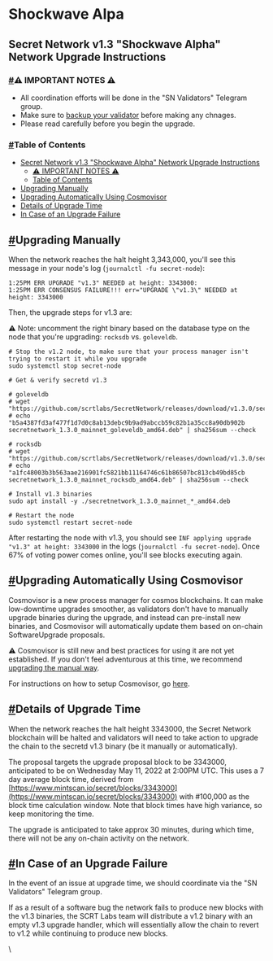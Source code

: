 # Shockwave Alpa

## Secret Network v1.3 "Shockwave Alpha" Network Upgrade Instructions <a href="#secret-network-v1-3-shockwave-alpha-network-upgrade-instructions" id="secret-network-v1-3-shockwave-alpha-network-upgrade-instructions"></a>

### [#](https://docs.scrt.network/shockwave-alpha-upgrade-secret-4.html#important-notes)⚠️ IMPORTANT NOTES ⚠️ <a href="#important-notes" id="important-notes"></a>

* All coordination efforts will be done in the "SN Validators" Telegram group.
* Make sure to [backup your validator](https://docs.scrt.network/backup/backup-a-validator.html) before making any chnages.
* Please read carefully before you begin the upgrade.

### [#](https://docs.scrt.network/shockwave-alpha-upgrade-secret-4.html#table-of-contents)Table of Contents <a href="#table-of-contents" id="table-of-contents"></a>

* [Secret Network v1.3 "Shockwave Alpha" Network Upgrade Instructions](https://docs.scrt.network/shockwave-alpha-upgrade-secret-4.html#secret-network-v13-shockwave-alpha-network-upgrade-instructions)
  * [⚠️ IMPORTANT NOTES ⚠️](https://docs.scrt.network/shockwave-alpha-upgrade-secret-4.html#warning-important-notes-warning)
  * [Table of Contents](https://docs.scrt.network/shockwave-alpha-upgrade-secret-4.html#table-of-contents)
* [Upgrading Manually](https://docs.scrt.network/shockwave-alpha-upgrade-secret-4.html#upgrading-manually)
* [Upgrading Automatically Using Cosmovisor](https://docs.scrt.network/shockwave-alpha-upgrade-secret-4.html#upgrading-automatically-using-cosmovisor)
* [Details of Upgrade Time](https://docs.scrt.network/shockwave-alpha-upgrade-secret-4.html#details-of-upgrade-time)
* [In Case of an Upgrade Failure](https://docs.scrt.network/shockwave-alpha-upgrade-secret-4.html#in-case-of-an-upgrade-failure)

## [#](https://docs.scrt.network/shockwave-alpha-upgrade-secret-4.html#upgrading-manually)Upgrading Manually <a href="#upgrading-manually" id="upgrading-manually"></a>

When the network reaches the halt height 3,343,000, you'll see this message in your node's log (`journalctl -fu secret-node`):

```
1:25PM ERR UPGRADE "v1.3" NEEDED at height: 3343000:
1:25PM ERR CONSENSUS FAILURE!!! err="UPGRADE \"v1.3\" NEEDED at height: 3343000
```

Then, the upgrade steps for v1.3 are:

⚠️ Note: uncomment the right binary based on the database type on the node that you're upgrading: `rocksdb` vs. `goleveldb`.

```
# Stop the v1.2 node, to make sure that your process manager isn't trying to restart it while you upgrade
sudo systemctl stop secret-node

# Get & verify secretd v1.3

# goleveldb
# wget "https://github.com/scrtlabs/SecretNetwork/releases/download/v1.3.0/secretnetwork_1.3.0_mainnet_goleveldb_amd64.deb"
# echo "b5a4387fd3af477f1d7d0c8ab13debc9b9ad9abccb59c82b1a35cc8a90db902b secretnetwork_1.3.0_mainnet_goleveldb_amd64.deb" | sha256sum --check

# rocksdb
# wget "https://github.com/scrtlabs/SecretNetwork/releases/download/v1.3.0/secretnetwork_1.3.0_mainnet_rocksdb_amd64.deb"
# echo "a1fc48003b3b563aae216901fc5821bb11164746c61b86507bc813cb49bd85cb secretnetwork_1.3.0_mainnet_rocksdb_amd64.deb" | sha256sum --check

# Install v1.3 binaries
sudo apt install -y ./secretnetwork_1.3.0_mainnet_*_amd64.deb

# Restart the node
sudo systemctl restart secret-node
```

After restarting the node with v1.3, you should see `INF applying upgrade "v1.3" at height: 3343000` in the logs (`journalctl -fu secret-node`). Once 67% of voting power comes online, you'll see blocks executing again.

## [#](https://docs.scrt.network/shockwave-alpha-upgrade-secret-4.html#upgrading-automatically-using-cosmovisor)Upgrading Automatically Using Cosmovisor <a href="#upgrading-automatically-using-cosmovisor" id="upgrading-automatically-using-cosmovisor"></a>

Cosmovisor is a new process manager for cosmos blockchains. It can make low-downtime upgrades smoother, as validators don't have to manually upgrade binaries during the upgrade, and instead can pre-install new binaries, and Cosmovisor will automatically update them based on on-chain SoftwareUpgrade proposals.

⚠️ Cosmovisor is still new and best practices for using it are not yet established. If you don't feel adventurous at this time, we recommend [upgrading the manual way](https://docs.scrt.network/shockwave-alpha-upgrade-secret-4.html#upgrading-manually).

For instructions on how to setup Cosmovisor, go [here](https://docs.scrt.network/cosmovisor.html).

## [#](https://docs.scrt.network/shockwave-alpha-upgrade-secret-4.html#details-of-upgrade-time)Details of Upgrade Time <a href="#details-of-upgrade-time" id="details-of-upgrade-time"></a>

When the network reaches the halt height 3343000, the Secret Network blockchain will be halted and validators will need to take action to upgrade the chain to the secretd v1.3 binary (be it manually or automatically).

The proposal targets the upgrade proposal block to be 3343000, anticipated to be on Wednesday May 11, 2022 at 2:00PM UTC. This uses a 7 day average block time, derived from [https://www.mintscan.io/secret/blocks/3343000](https://www.mintscan.io/secret/blocks/3343000) with #100,000 as the block time calculation window. Note that block times have high variance, so keep monitoring the time.

The upgrade is anticipated to take approx 30 minutes, during which time, there will not be any on-chain activity on the network.

## [#](https://docs.scrt.network/shockwave-alpha-upgrade-secret-4.html#in-case-of-an-upgrade-failure)In Case of an Upgrade Failure <a href="#in-case-of-an-upgrade-failure" id="in-case-of-an-upgrade-failure"></a>

In the event of an issue at upgrade time, we should coordinate via the "SN Validators" Telegram group.

If as a result of a software bug the network fails to produce new blocks with the v1.3 binaries, the SCRT Labs team will distribute a v1.2 binary with an empty v1.3 upgrade handler, which will essentially allow the chain to revert to v1.2 while continuing to produce new blocks.

\
